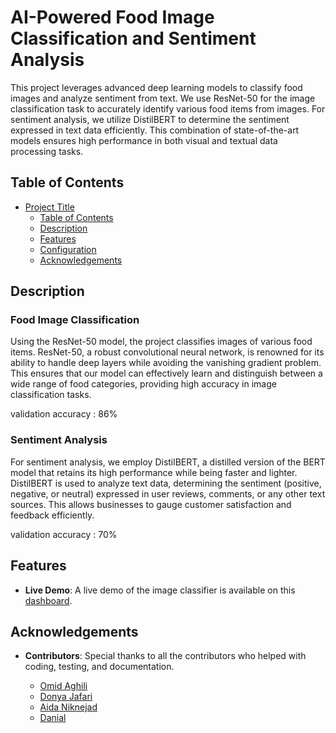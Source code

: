 # AI-Powered Food Image Classification and Sentiment Analysis

This project leverages advanced deep learning models to classify food images and analyze sentiment from text. We use ResNet-50 for the image classification task to accurately identify various food items from images. For sentiment analysis, we utilize DistilBERT to determine the sentiment expressed in text data efficiently. This combination of state-of-the-art models ensures high performance in both visual and textual data processing tasks.

## Table of Contents

- [Project Title](#project-title)
  - [Table of Contents](#table-of-contents)
  - [Description](#description)
  - [Features](#features)
  - [Configuration](#configuration)
  - [Acknowledgements](#acknowledgements)

## Description

### Food Image Classification
Using the ResNet-50 model, the project classifies images of various food items. ResNet-50, a robust convolutional neural network, is renowned for its ability to handle deep layers while avoiding the vanishing gradient problem. This ensures that our model can effectively learn and distinguish between a wide range of food categories, providing high accuracy in image classification tasks.

validation accuracy : 86%

### Sentiment Analysis
For sentiment analysis, we employ DistilBERT, a distilled version of the BERT model that retains its high performance while being faster and lighter. DistilBERT is used to analyze text data, determining the sentiment (positive, negative, or neutral) expressed in user reviews, comments, or any other text sources. This allows businesses to gauge customer satisfaction and feedback efficiently.

validation accuracy : 70%

## Features

- **Live Demo**: A live demo of the image classifier is available on this [dashboard](http://food22classifier.dpzone.top).


## Acknowledgements

- **Contributors**: Special thanks to all the contributors who helped with coding, testing, and documentation.
  
  - [Omid Aghili](https://github.com/OmitAghili)
  - [Donya Jafari](https://github.com/Donya-Jafari)
  - [Aida Niknejad](https://github.com/AidaNiknejad)
  - [Danial](https://github.com/danial3000)
    


